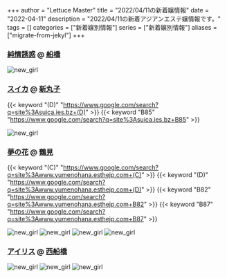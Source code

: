 +++
author = "Lettuce Master"
title = "2022/04/11の新着嬢情報"
date = "2022-04-11"
description = "2022/04/11の新着アジアンエステ嬢情報です。"
tags = []
categories = ["新着嬢別情報"]
series = ["新着嬢別情報"]
aliases = ["migrate-from-jekyl"]
+++
### [純情誘惑](http://hfmg9.xyz/) @ [船橋](/post/funabashi)


![new_girl](https://i.imgur.com/3bbaG0h.jpeg)
### [スイカ](https://suica.ies.bz/) @ [新丸子](/post/shinmaruko)
{{< keyword "(D)" "https://www.google.com/search?q=site%3Asuica.ies.bz+(D)" >}} {{< keyword "B85" "https://www.google.com/search?q=site%3Asuica.ies.bz+B85" >}} 

![new_girl](https://suica.ies.bz/photos/sites/60/2022/04/2022041018001877.jpg_300X450.jpg)
### [夢の花](http://www.yumenohana.esthejp.com/) @ [鶴見](/post/tsurumi)
{{< keyword "(C)" "https://www.google.com/search?q=site%3Awww.yumenohana.esthejp.com+(C)" >}} {{< keyword "(D)" "https://www.google.com/search?q=site%3Awww.yumenohana.esthejp.com+(D)" >}} {{< keyword "B82" "https://www.google.com/search?q=site%3Awww.yumenohana.esthejp.com+B82" >}} {{< keyword "B87" "https://www.google.com/search?q=site%3Awww.yumenohana.esthejp.com+B87" >}} 

![new_girl](https://i.imgur.com/xTidIRC.jpeg)
![new_girl](https://i.imgur.com/kjJtzqD.jpeg)
![new_girl](https://i.imgur.com/dPJl2He.jpeg)
![new_girl](https://i.imgur.com/FX9slhp.jpeg)
### [アイリス](https://iris.ests.jp/) @ [西船橋](/post/nishifunabashi)


![new_girl](https://iris.ests.jp/photos/sites/58/2022/04/202204101359369-302x373.jpeg_302X450.jpeg)
![new_girl](https://iris.ests.jp/photos/sites/58/2022/04/202204101359369.jpeg_302X450.jpeg)
![new_girl](https://iris.ests.jp/photos/sites/58/2022/04/202204101941502.jpeg_302X450.jpeg)
